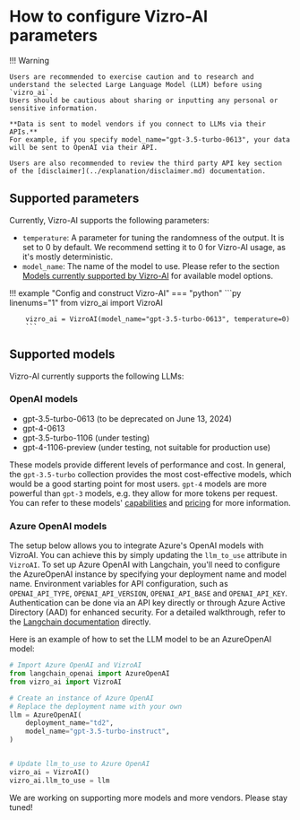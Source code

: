 # How to configure Vizro-AI parameters

!!! Warning

    Users are recommended to exercise caution and to research and understand the selected Large Language Model (LLM) before using `vizro_ai`.
    Users should be cautious about sharing or inputting any personal or sensitive information.

    **Data is sent to model vendors if you connect to LLMs via their APIs.**
    For example, if you specify model_name="gpt-3.5-turbo-0613", your data will be sent to OpenAI via their API.

    Users are also recommended to review the third party API key section of the [disclaimer](../explanation/disclaimer.md) documentation.

## Supported parameters
Currently, Vizro-AI supports the following parameters:

- `temperature`: A parameter for tuning the randomness of the output. It is set to 0 by
  default. We recommend setting it to 0 for Vizro-AI usage, as it's mostly
  deterministic.
- `model_name`: The name of the model to use. Please refer to the section
  [Models currently supported by Vizro-AI](#supported-models) for available
  model options.

!!! example "Config and construct Vizro-AI"
    === "python"
        ```py linenums="1"
        from vizro_ai import VizroAI

        vizro_ai = VizroAI(model_name="gpt-3.5-turbo-0613", temperature=0)
        ```



## Supported models
Vizro-AI currently supports the following LLMs:

### OpenAI models

- gpt-3.5-turbo-0613 (to be deprecated on June 13, 2024)
- gpt-4-0613
- gpt-3.5-turbo-1106 (under testing)
- gpt-4-1106-preview (under testing, not suitable for production use)

These models provide different levels of performance and
cost. In general, the `gpt-3.5-turbo` collection provides the most cost-effective models,
which would be a good starting point for most users. `gpt-4` models are more powerful than `gpt-3` models, e.g. they allow for more tokens per request. You can refer to these models' [capabilities](https://platform.openai.com/docs/models/overview)
and [pricing](https://openai.com/pricing) for more information.

### Azure OpenAI models

The setup below allows you to integrate Azure's OpenAI models with VizroAI. You can achieve this by simply updating the `llm_to_use` attribute in `VizroAI`.
To set up Azure OpenAI with Langchain, you'll need to configure the AzureOpenAI instance by specifying your deployment name and model name.
Environment variables for API configuration, such as `OPENAI_API_TYPE`, `OPENAI_API_VERSION`, `OPENAI_API_BASE` and `OPENAI_API_KEY`.
Authentication can be done via an API key directly or through Azure Active Directory (AAD) for enhanced security.
For a detailed walkthrough, refer to the [Langchain documentation](https://python.langchain.com/docs/integrations/llms/azure_openai) directly.

Here is an example of how to set the LLM model to be an AzureOpenAI model:
```py
# Import Azure OpenAI and VizroAI
from langchain_openai import AzureOpenAI
from vizro_ai import VizroAI

# Create an instance of Azure OpenAI
# Replace the deployment name with your own
llm = AzureOpenAI(
    deployment_name="td2",
    model_name="gpt-3.5-turbo-instruct",
)


# Update llm_to_use to Azure OpenAI
vizro_ai = VizroAI()
vizro_ai.llm_to_use = llm
```

We are working on supporting more models and more vendors. Please stay tuned!
